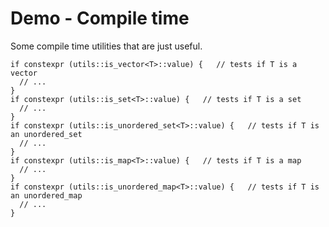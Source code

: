# Demo - Compile time

Some compile time utilities that are just useful.

```
if constexpr (utils::is_vector<T>::value) {   // tests if T is a vector
  // ...
}
if constexpr (utils::is_set<T>::value) {   // tests if T is a set
  // ...
}
if constexpr (utils::is_unordered_set<T>::value) {   // tests if T is an unordered_set
  // ...
}
if constexpr (utils::is_map<T>::value) {   // tests if T is a map
  // ...
}
if constexpr (utils::is_unordered_map<T>::value) {   // tests if T is an unordered_map
  // ...
}
```
